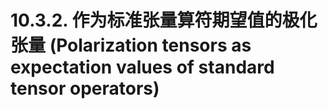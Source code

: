 # 10.3.2. 作为标准张量算符期望值的极化张量 (Polarization tensors as expectation values of standard tensor operators)
